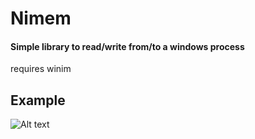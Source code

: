 # Nimem
#### Simple library to read/write from/to a windows process

requires winim

## Example
![Alt text](https://s7.gifyu.com/images/tkwnvblAXx.gif)